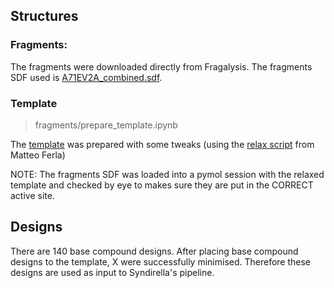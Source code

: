 ## Structures

### Fragments:
The fragments were downloaded directly from Fragalysis. The fragments SDF used is [A71EV2A_combined.sdf](fragments/TO_USE/A71EV2A_combined.sdf).

### Template
> fragments/prepare_template.ipynb

The [template](fragments/TO_USE/Ax0310_relaxed_apo.pdb) was prepared with some tweaks (using the [relax script](https://github.com/matteoferla/EV-A71-2A-elaborations/blob/5e11d605337b20f9c415b2bb6a1fc409bab479c5/iteration-2/code/relax.ipynb) from Matteo Ferla)

NOTE: The fragments SDF was loaded into a pymol session with the relaxed template and checked by eye to makes sure they are put in the CORRECT active site. 

## Designs

There are 140 base compound designs. After placing base compound designs to the template, X were successfully minimised. Therefore these designs are used as input to Syndirella's pipeline. 